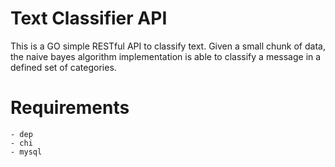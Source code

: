 # Text Classifier API

This is a GO simple RESTful API to classify text. Given a small chunk of data, the naive bayes algorithm implementation is able to classify a message in a defined set of categories. 

# Requirements
    - dep
    - chi
    - mysql